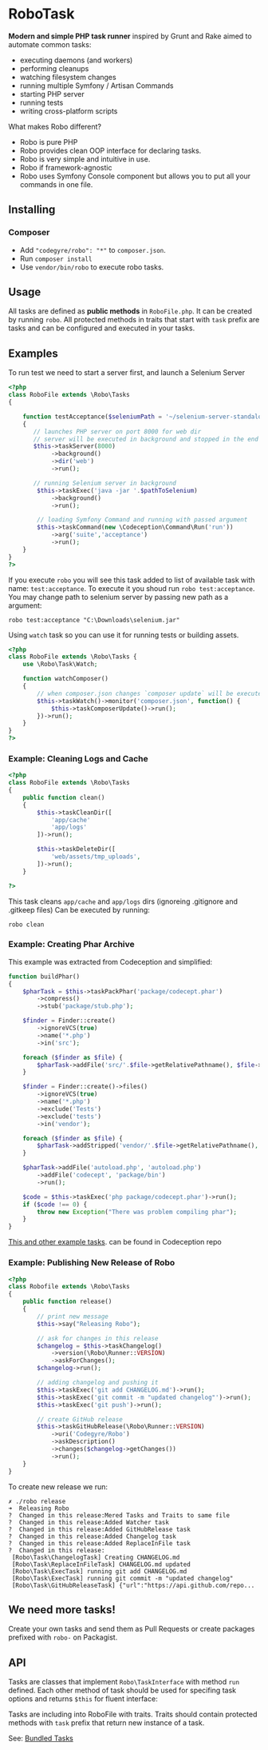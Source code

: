 RoboTask
====

**Modern and simple PHP task runner** inspired by Grunt and Rake aimed to automate common tasks:

* executing daemons (and workers)
* performing cleanups
* watching filesystem changes
* running multiple Symfony / Artisan Commands
* starting PHP server
* running tests
* writing cross-platform scripts

What makes Robo different?

* Robo is pure PHP
* Robo provides clean OOP interface for declaring tasks.
* Robo is very simple and intuitive in use.
* Robo if framework-agnostic
* Robo uses Symfony Console component but allows you to put all your commands in one file.

## Installing

### Composer

* Add `"codegyre/robo": "*"` to `composer.json`.
* Run `composer install`
* Use `vendor/bin/robo` to execute robo tasks.

## Usage

All tasks are defined as **public methods** in `RoboFile.php`. It can be created by running `robo`.
All protected methods in traits that start with `task` prefix are tasks and can be configured and executed in your tasks.

## Examples

To run test we need to start a server first, and launch a Selenium Server

``` php
<?php
class RoboFile extends \Robo\Tasks
{

    function testAcceptance($seleniumPath = '~/selenium-server-standalone-2.39.0.jar')
    {
       // launches PHP server on port 8000 for web dir
       // server will be executed in background and stopped in the end
       $this->taskServer(8000)
            ->background()
            ->dir('web')
            ->run();

       // running Selenium server in background
        $this->taskExec('java -jar '.$pathToSelenium)
            ->background()
            ->run();

        // loading Symfony Command and running with passed argument
        $this->taskCommand(new \Codeception\Command\Run('run'))
            ->arg('suite','acceptance')
            ->run();
    }
}
?>
```

If you execute `robo` you will see this task added to list of available task with name: `test:acceptance`.
To execute it you shoud run `robo test:acceptance`. You may change path to selenium server by passing new path as a argument:

```
robo test:acceptance "C:\Downloads\selenium.jar"
```

Using `watch` task so you can use it for running tests or building assets.

``` php
<?php
class RoboFile extends \Robo\Tasks {
    use \Robo\Task\Watch;

    function watchComposer()
    {
        // when composer.json changes `composer update` will be executed
        $this->taskWatch()->monitor('composer.json', function() {
            $this->taskComposerUpdate()->run();
        })->run();
    }
}
?>
```


### Example: Cleaning Logs and Cache

``` php
<?php
class RoboFile extends \Robo\Tasks
{
    public function clean()
    {
        $this->taskCleanDir([
            'app/cache'
            'app/logs'
        ])->run();

        $this->taskDeleteDir([
            'web/assets/tmp_uploads',
        ])->run();
    }

?>
```

This task cleans `app/cache` and `app/logs` dirs (ignoreing .gitignore and .gitkeep files)
Can be executed by running:

```
robo clean
```

### Example: Creating Phar Archive

This example was extracted from Codeception and simplified:

``` php
function buildPhar()
{
    $pharTask = $this->taskPackPhar('package/codecept.phar')
        ->compress()
        ->stub('package/stub.php');

    $finder = Finder::create()
        ->ignoreVCS(true)
        ->name('*.php')
        ->in('src');

    foreach ($finder as $file) {
        $pharTask->addFile('src/'.$file->getRelativePathname(), $file->getRealPath());
    }

    $finder = Finder::create()->files()
        ->ignoreVCS(true)
        ->name('*.php')
        ->exclude('Tests')
        ->exclude('tests')
        ->in('vendor');

    foreach ($finder as $file) {
        $pharTask->addStripped('vendor/'.$file->getRelativePathname(), $file->getRealPath());
    }

    $pharTask->addFile('autoload.php', 'autoload.php')
        ->addFile('codecept', 'package/bin')
        ->run();

    $code = $this->taskExec('php package/codecept.phar')->run();
    if ($code !== 0) {
        throw new Exception("There was problem compiling phar");
    }
}
```

[This and other example tasks](https://github.com/Codeception/Codeception/blob/2.0-dev/RoboFile.php). can be found in Codeception repo

### Example: Publishing New Release of Robo

``` php
<?php
class Robofile extends \Robo\Tasks
{
    public function release()
    {
        // print new message
        $this->say("Releasing Robo");

        // ask for changes in this release
        $changelog = $this->taskChangelog()
            ->version(\Robo\Runner::VERSION)
            ->askForChanges();
        $changelog->run();

        // adding changelog and pushing it
        $this->taskExec('git add CHANGELOG.md')->run();
        $this->taskExec('git commit -m "updated changelog"')->run();
        $this->taskExec('git push')->run();

        // create GitHub release
        $this->taskGitHubRelease(\Robo\Runner::VERSION)
            ->uri('Codegyre/Robo')
            ->askDescription()
            ->changes($changelog->getChanges())
            ->run();
    }
}
```

To create new release we run:

```
✗ ./robo release
➜  Releasing Robo
?  Changed in this release:Mered Tasks and Traits to same file
?  Changed in this release:Added Watcher task
?  Changed in this release:Added GitHubRelease task
?  Changed in this release:Added Changelog task
?  Changed in this release:Added ReplaceInFile task
?  Changed in this release:
 [Robo\Task\ChangelogTask] Creating CHANGELOG.md
 [Robo\Task\ReplaceInFileTask] CHANGELOG.md updated
 [Robo\Task\ExecTask] running git add CHANGELOG.md
 [Robo\Task\ExecTask] running git commit -m "updated changelog"
 [Robo\Task\GitHubReleaseTask] {"url":"https://api.github.com/repo...
```

## We need more tasks!

Create your own tasks and send them as Pull Requests or create packages prefixed with `robo-` on Packagist.

## API

Tasks are classes that implement `Robo\TaskInterface` with method `run` defined. Each other method of task should be used for specifing task options and returns `$this` for fluent interface:

Tasks are including into RoboFile with traits. Traits should contain protected methods with `task` prefix that return new instance of a task.

See: [Bundled Tasks](https://github.com/Codegyre/Robo/tree/master/src/Task)